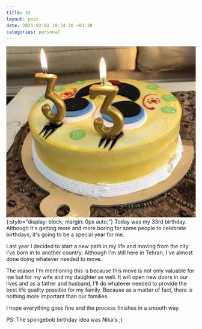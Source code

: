 ```yaml
---
title: 33
layout: post
date: 2021-02-02 19:34:20 +03:30
categories: personal
---
```


![33](/assets/images/33.jpg){:style="display: block; margin: 0px auto;"}
Today was my 33rd birthday. Although it's getting more and more boring for some people to celebrate birthdays, it's going to be a special year for me.

Last year I decided to start a new path in my life and moving from the city I've born in to another country. Although I'm still here in Tehran, I've almost done doing whatever needed to move.

The reason I'm mentioning this is because this move is not only valuable for me but for my wife and my daughter as well. It will open new doors in our lives and as a father and husband, I'll do whatever needed to provide the best life quality possible for my family. Because as a matter of fact, there is nothing more important than our families.

I hope everything goes fine and the process finishes in a smooth way.

PS: The spongebob birthday idea was Nika's ;)
